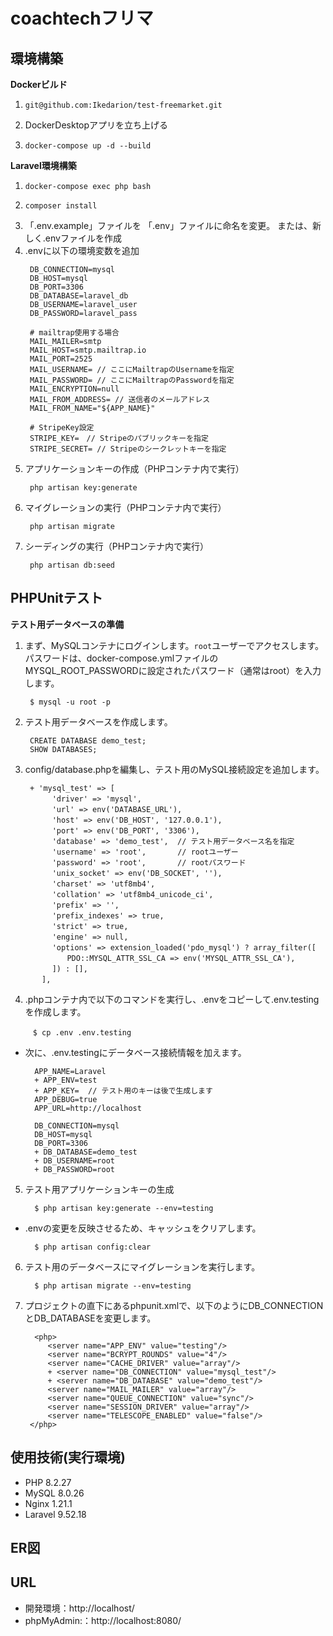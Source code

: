 # coachtechフリマ

## 環境構築
**Dockerビルド**
1. ```
   git@github.com:Ikedarion/test-freemarket.git
   ```
2.  DockerDesktopアプリを立ち上げる
   
3. ```
   docker-compose up -d --build
   ```

**Laravel環境構築**
1. ```
   docker-compose exec php bash
   ```
2. ```
   composer install
   ```
3. 「.env.example」ファイルを 「.env」ファイルに命名を変更。
   または、新しく.envファイルを作成
4. .envに以下の環境変数を追加
   ```
    DB_CONNECTION=mysql
    DB_HOST=mysql
    DB_PORT=3306
    DB_DATABASE=laravel_db
    DB_USERNAME=laravel_user
    DB_PASSWORD=laravel_pass
  
    # mailtrap使用する場合
    MAIL_MAILER=smtp
    MAIL_HOST=smtp.mailtrap.io
    MAIL_PORT=2525
    MAIL_USERNAME= // ここにMailtrapのUsernameを指定
    MAIL_PASSWORD= // ここにMailtrapのPasswordを指定
    MAIL_ENCRYPTION=null
    MAIL_FROM_ADDRESS= // 送信者のメールアドレス
    MAIL_FROM_NAME="${APP_NAME}"

    # StripeKey設定
    STRIPE_KEY=　// Stripeのパブリックキーを指定
    STRIPE_SECRET= // Stripeのシークレットキーを指定
   ```
5. アプリケーションキーの作成（PHPコンテナ内で実行）
   ```
    php artisan key:generate
   ```
6. マイグレーションの実行（PHPコンテナ内で実行）
   ```
    php artisan migrate
   ```
7. シーディングの実行（PHPコンテナ内で実行）
   ```
    php artisan db:seed
   ```

## PHPUnitテスト
**テスト用データベースの準備**

1. まず、MySQLコンテナにログインします。`root`ユーザーでアクセスします。
  パスワードは、docker-compose.ymlファイルのMYSQL_ROOT_PASSWORDに設定されたパスワード（通常はroot）を入力します。
   ```
    $ mysql -u root -p
   ```
2. テスト用データベースを作成します。
   ```
    CREATE DATABASE demo_test;
    SHOW DATABASES;
   ```
3. config/database.phpを編集し、テスト用のMySQL接続設定を追加します。
   ```
    + 'mysql_test' => [
   　　　 'driver' => 'mysql',
   　　　 'url' => env('DATABASE_URL'),
   　　　 'host' => env('DB_HOST', '127.0.0.1'),
   　　　 'port' => env('DB_PORT', '3306'),
   　　　 'database' => 'demo_test',  // テスト用データベース名を指定
         'username' => 'root',       // rootユーザー
   　　　 'password' => 'root',       // rootパスワード
   　　　 'unix_socket' => env('DB_SOCKET', ''),
   　　　 'charset' => 'utf8mb4',
   　　　 'collation' => 'utf8mb4_unicode_ci',
   　　　 'prefix' => '',
   　　　 'prefix_indexes' => true,
   　　　 'strict' => true,
   　　　 'engine' => null,
   　　　 'options' => extension_loaded('pdo_mysql') ? array_filter([
   　　　　　 PDO::MYSQL_ATTR_SSL_CA => env('MYSQL_ATTR_SSL_CA'),
   　　　 ]) : [],
   　  ],
   ```
4. .phpコンテナ内で以下のコマンドを実行し、.envをコピーして.env.testingを作成します。
   ```
   　$ cp .env .env.testing
 - 次に、.env.testingにデータベース接続情報を加えます。
   ```
     APP_NAME=Laravel
     + APP_ENV=test
     + APP_KEY=  // テスト用のキーは後で生成します
     APP_DEBUG=true
     APP_URL=http://localhost

     DB_CONNECTION=mysql
     DB_HOST=mysql
     DB_PORT=3306
     + DB_DATABASE=demo_test
     + DB_USERNAME=root
     + DB_PASSWORD=root
   ```
5. テスト用アプリケーションキーの生成
   ```
     $ php artisan key:generate --env=testing
   ```
 - .envの変更を反映させるため、キャッシュをクリアします。
   ```
     $ php artisan config:clear
   ```
6. テスト用のデータベースにマイグレーションを実行します。
   ```
     $ php artisan migrate --env=testing
   ```
7. プロジェクトの直下にあるphpunit.xmlで、以下のようにDB_CONNECTIONとDB_DATABASEを変更します。
   ```
     <php>
        <server name="APP_ENV" value="testing"/>
        <server name="BCRYPT_ROUNDS" value="4"/>
        <server name="CACHE_DRIVER" value="array"/>
        + <server name="DB_CONNECTION" value="mysql_test"/>
        + <server name="DB_DATABASE" value="demo_test"/>
        <server name="MAIL_MAILER" value="array"/>
        <server name="QUEUE_CONNECTION" value="sync"/>
        <server name="SESSION_DRIVER" value="array"/>
        <server name="TELESCOPE_ENABLED" value="false"/>
    </php>
   ```

## 使用技術(実行環境)
- PHP 8.2.27
- MySQL 8.0.26
- Nginx 1.21.1
- Laravel 9.52.18

## ER図

## URL
- 開発環境：http://localhost/
- phpMyAdmin:：http://localhost:8080/

